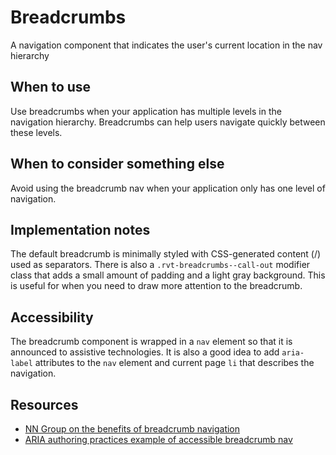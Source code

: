 # Breadcrumbs
A navigation component that indicates the user's current location in the nav hierarchy

## When to use
Use breadcrumbs when your application has multiple levels in the navigation hierarchy. Breadcrumbs can help users navigate quickly between these levels.

## When to consider something else
Avoid using the breadcrumb nav when your application only has one level of navigation.

## Implementation notes
The default breadcrumb is minimally styled with CSS-generated content (/) used as separators. There is also a `.rvt-breadcrumbs--call-out` modifier class that adds a small amount of padding and a light gray background. This is useful for when you need to draw more attention to the breadcrumb.

## Accessibility
The breadcrumb component is wrapped in a `nav` element so that it is announced to assistive technologies. It is also a good idea to add `aria-label` attributes to the `nav` element and current page `li` that describes the navigation.

## Resources
- [NN Group on the benefits of breadcrumb navigation](https://www.nngroup.com/articles/breadcrumb-navigation-useful/)
- [ARIA authoring practices example of accessible breadcrumb nav](https://www.w3.org/TR/wai-aria-practices/examples/breadcrumb/index.html)
